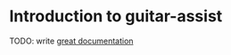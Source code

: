 # Introduction to guitar-assist

TODO: write [great documentation](http://jacobian.org/writing/what-to-write/)

